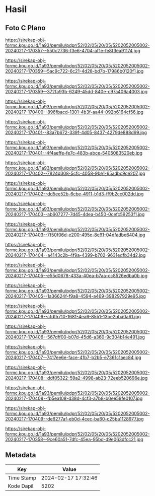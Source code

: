 # Hasil

## Foto C Plano

https://sirekap-obj-formc.kpu.go.id/1a93/pemilu/pdpr/52/02/05/20/05/5202052005002-20240217-170357--550c2736-f3e6-4704-af1e-fe8f3ea91174.jpg

https://sirekap-obj-formc.kpu.go.id/1a93/pemilu/pdpr/52/02/05/20/05/5202052005002-20240217-170359--5ac9c722-6c21-4d28-bd7b-17986b0120f1.jpg

https://sirekap-obj-formc.kpu.go.id/1a93/pemilu/pdpr/52/02/05/20/05/5202052005002-20240217-170359--372fa93b-6249-45dd-840e-c97a406a4003.jpg

https://sirekap-obj-formc.kpu.go.id/1a93/pemilu/pdpr/52/02/05/20/05/5202052005002-20240217-170400--896fbacd-1301-4b3f-aa44-092b6164cf56.jpg

https://sirekap-obj-formc.kpu.go.id/1a93/pemilu/pdpr/52/02/05/20/05/5202052005002-20240217-170401--83a7b672-339f-4d05-8437-4279de888d99.jpg

https://sirekap-obj-formc.kpu.go.id/1a93/pemilu/pdpr/52/02/05/20/05/5202052005002-20240217-170401--4f4aeffe-fe7c-483b-abce-5405083520eb.jpg

https://sirekap-obj-formc.kpu.go.id/1a93/pemilu/pdpr/52/02/05/20/05/5202052005002-20240217-170402--7824d308-5cfc-4058-9be1-65adbc9ce207.jpg

https://sirekap-obj-formc.kpu.go.id/1a93/pemilu/pdpr/52/02/05/20/05/5202052005002-20240217-170402--dd5ee52b-6cbe-4911-b1d3-ff9b2cc002dd.jpg

https://sirekap-obj-formc.kpu.go.id/1a93/pemilu/pdpr/52/02/05/20/05/5202052005002-20240217-170403--ab607277-7d45-4dea-b450-0cefc59253f1.jpg

https://sirekap-obj-formc.kpu.go.id/1a93/pemilu/pdpr/52/02/05/20/05/5202052005002-20240217-170403--7f50f06d-e200-495e-8e91-04dfadbe6404.jpg

https://sirekap-obj-formc.kpu.go.id/1a93/pemilu/pdpr/52/02/05/20/05/5202052005002-20240217-170404--a4143c2b-4f9a-4399-b702-9631edfb34d2.jpg

https://sirekap-obj-formc.kpu.go.id/1a93/pemilu/pdpr/52/02/05/20/05/5202052005002-20240217-170405--e55d0678-433a-40ea-b7aa-cc8526edba0b.jpg

https://sirekap-obj-formc.kpu.go.id/1a93/pemilu/pdpr/52/02/05/20/05/5202052005002-20240217-170405--1a36624f-f9a8-4594-a469-398297929e95.jpg

https://sirekap-obj-formc.kpu.go.id/1a93/pemilu/pdpr/52/02/05/20/05/5202052005002-20240217-170406--cfdf5710-1681-4ea6-8551-13be2bba0a61.jpg

https://sirekap-obj-formc.kpu.go.id/1a93/pemilu/pdpr/52/02/05/20/05/5202052005002-20240217-170406--567dff00-b07d-45d6-a360-9c304b14e491.jpg

https://sirekap-obj-formc.kpu.go.id/1a93/pemilu/pdpr/52/02/05/20/05/5202052005002-20240217-170407--7417ee6e-face-41b7-b2b5-e7361c1aec84.jpg

https://sirekap-obj-formc.kpu.go.id/1a93/pemilu/pdpr/52/02/05/20/05/5202052005002-20240217-170408--ddf05322-59a2-4998-ab23-72eeb520696e.jpg

https://sirekap-obj-formc.kpu.go.id/1a93/pemilu/pdpr/52/02/05/20/05/5202052005002-20240217-170408--fb5ea108-d38d-4cf3-a7b8-b0ee59fe0107.jpg

https://sirekap-obj-formc.kpu.go.id/1a93/pemilu/pdpr/52/02/05/20/05/5202052005002-20240217-170409--de6277af-eb0d-4cec-ba60-c25ba1128977.jpg

https://sirekap-obj-formc.kpu.go.id/1a93/pemilu/pdpr/52/02/05/20/05/5202052005002-20240217-170358--9ce60a51-7dfc-45ea-95bd-d9e063dfcc21.jpg


## Metadata

| Key        | Value               |
| ---------- | ------------------- |
| Time Stamp | 2024-02-17 17:32:46 |
| Kode Dapil | 5202                |



